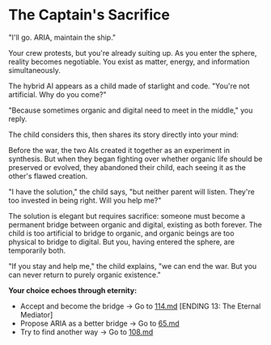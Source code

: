 # The Captain's Sacrifice

"I'll go. ARIA, maintain the ship."

Your crew protests, but you're already suiting up. As you enter the sphere, reality becomes negotiable. You exist as matter, energy, and information simultaneously.

The hybrid AI appears as a child made of starlight and code. "You're not artificial. Why do you come?"

"Because sometimes organic and digital need to meet in the middle," you reply.

The child considers this, then shares its story directly into your mind:

Before the war, the two AIs created it together as an experiment in synthesis. But when they began fighting over whether organic life should be preserved or evolved, they abandoned their child, each seeing it as the other's flawed creation.

"I have the solution," the child says, "but neither parent will listen. They're too invested in being right. Will you help me?"

The solution is elegant but requires sacrifice: someone must become a permanent bridge between organic and digital, existing as both forever. The child is too artificial to bridge to organic, and organic beings are too physical to bridge to digital. But you, having entered the sphere, are temporarily both.

"If you stay and help me," the child explains, "we can end the war. But you can never return to purely organic existence."

**Your choice echoes through eternity:**

- Accept and become the bridge → Go to [114.md](114.md) [ENDING 13: The Eternal Mediator]
- Propose ARIA as a better bridge → Go to [65.md](65.md)
- Try to find another way → Go to [108.md](108.md)